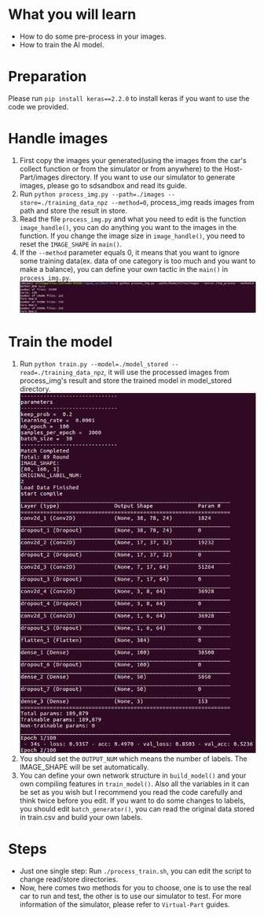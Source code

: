 <!--
 * @Author: Sauron Wu
 * @GitHub: wutianze
 * @Email: 1369130123qq@gmail.com
 * @Date: 2019-10-15 15:51:43
 * @LastEditors: Please set LastEditors
 * @LastEditTime: 2019-10-30 17:50:55
 * @Description: 
 -->
# What you will learn
- How to do some pre-process in your images.
- How to train the AI model.

# Preparation
Please run `pip install keras==2.2.0` to install keras if you want to use the code we provided.

# Handle images
1. First copy the images your generated(using the images from the car's collect function or from the simulator or from anywhere) to the Host-Part/images directory. If you want to use our simulator to generate images, please go to sdsandbox and read its guide.
2. Run `python process_img.py --path=./images --store=./training_data_npz --method=0`, process_img reads images from path and store the result in store.
3. Read the file `process_img.py` and what you need to edit is the function `image_handle()`, you can do anything you want to the images in the function. If you change the image size in `image_handle()`, you need to reset the `IMAGE_SHAPE` in `main()`.
4. If the `--method` parameter equals 0, it means that you want to ignore some training data(ex. data of one category is too much and you want to make a balance), you can define your own tactic in the `main()` in `process_img.py`.  
![process img](./process_img.png)
   
# Train the model
1. Run `python train.py --model=./model_stored --read=./training_data_npz`, it will use the processed images from process_img's result and store the trained model in model_stored directory.  
![train](./train.png)
2. You should set the `OUTPUT_NUM` which means the number of labels. The IMAGE_SHAPE will be set automatically.
3. You can define your own network structure in `build_model()` and your own compiling features in `train_model()`. Also all the variables in it can be set as you wish but I recommend you read the code carefully and think twice before you edit. If you want to do some changes to labels, you should edit `batch_generator()`, you can read the original data stored in train.csv and build your own labels. 

# Steps
- Just one single step: Run `./process_train.sh`, you can edit the script to change read/store directories. 
- Now, here comes two methods for you to choose, one is to use the real car to run and test, the other is to use our simulator to test. For more information of the simulator, please refer to `Virtual-Part` guides.
